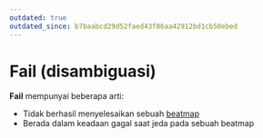 ```yaml
---
outdated: true
outdated_since: b7baabcd29d52faed43f86aa42912bd1cb50ebed
---
```


# Fail (disambiguasi)

**Fail** mempunyai beberapa arti:

- Tidak berhasil menyelesaikan sebuah [beatmap](/wiki/Beatmap)
- Berada dalam keadaan gagal saat jeda pada sebuah beatmap
